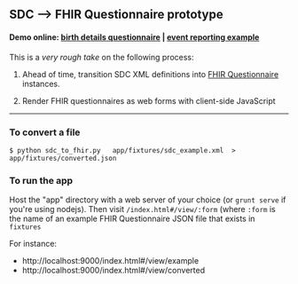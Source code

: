 ## SDC --> FHIR Questionnaire prototype

#### Demo online: [birth details questionnaire](http://joshuamandel.com/sdc-fhir-demo/app/#/view/example) | [event reporting example](http://joshuamandel.com/sdc-fhir-demo/app/#/view/converted)


This is a *very rough take* on the following process:

1. Ahead of time, transition SDC XML definitions into [FHIR
   Questionnaire](http://hl7.org/implement/standards/fhir/questionnaire.html)
instances.


2. Render FHIR questionnaires as web forms with client-side JavaScript


---

### To convert a file

```
$ python sdc_to_fhir.py   app/fixtures/sdc_example.xml  > app/fixtures/converted.json
```

### To run the app

Host the "app" directory with a web server of your choice (or `grunt serve` if
you're using nodejs). Then visit `/index.html#/view/:form` (where `:form` is
the name of an example FHIR Questionnaire JSON file that exists in `fixtures`

For instance:

* http://localhost:9000/index.html#/view/example
* http://localhost:9000/index.html#/view/converted

